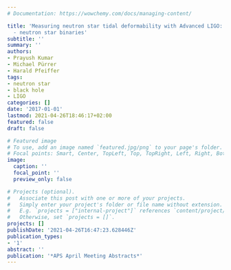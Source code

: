 ```yaml
---
# Documentation: https://wowchemy.com/docs/managing-content/

title: 'Measuring neutron star tidal deformability with Advanced LIGO: black hole
  - neutron star binaries'
subtitle: ''
summary: ''
authors:
- Prayush Kumar
- Michael Pürrer
- Harald Pfeiffer
tags:
- neutron star
- black hole
- LIGO
categories: []
date: '2017-01-01'
lastmod: 2021-04-26T18:46:17+02:00
featured: false
draft: false

# Featured image
# To use, add an image named `featured.jpg/png` to your page's folder.
# Focal points: Smart, Center, TopLeft, Top, TopRight, Left, Right, BottomLeft, Bottom, BottomRight.
image:
  caption: ''
  focal_point: ''
  preview_only: false

# Projects (optional).
#   Associate this post with one or more of your projects.
#   Simply enter your project's folder or file name without extension.
#   E.g. `projects = ["internal-project"]` references `content/project/deep-learning/index.md`.
#   Otherwise, set `projects = []`.
projects: []
publishDate: '2021-04-26T16:47:23.628446Z'
publication_types:
- '1'
abstract: ''
publication: '*APS April Meeting Abstracts*'
---
```

